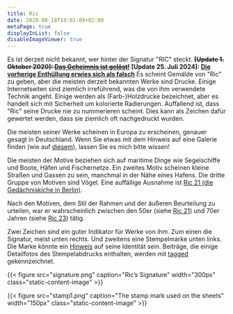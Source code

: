 ```yaml
---
title: Ric
date: 2020-08-18T19:01:09+02:00
metaPage: true
displayInList: false
disableImageViewer: true
---
```

Es ist derzeit nicht bekannt, wer hinter der Signatur "RIC" steckt.</s> <s>**[Update 1. Oktober 2020]: [Das Geheimnis ist gelöst!](/de/ric/mystery-solved)**</s> **[Update 25. Juli 2024]: [Die vorherige Enthüllung erwies sich als falsch](/de/post/mystery-again/)** Es scheint Gemälde von "Ric" zu geben, aber die meisten derzeit bekannten Werke sind Drucke. Einige Internetseiten sind ziemlich irreführend, was die von ihm verwendete Technik angeht. Einige werden als (Farb-)Holzdrucke bezeichnet, aber es handelt sich mit Sicherheit um kolorierte Radierungen. Auffallend ist, dass "Ric" seine Drucke nie zu nummerieren scheint. Dies kann als Zeichen dafür gewertet werden, dass sie ziemlich oft nachgedruckt wurden.

Die meisten seiner Werke scheinen in Europa zu erscheinen, genauer gesagt in Deutschland. Wenn Sie etwas mit dem Hinweis auf eine Galerie finden (wie auf [diesem](/de/post/sailing-boats-ric06)), lassen Sie es mich bitte wissen!

Die meisten der Motive beziehen sich auf maritime Dinge wie Segelschiffe und Boote, Häfen und Fischernetze. Ein zweites Motiv scheinen kleine Straßen und Gassen zu sein, manchmal in der Nähe eines Hafens. Die dritte Gruppe von Motiven sind Vögel. Eine auffällige Ausnahme ist [Ric 21 (die Gedächniskiche in Berlin)](/de/tags/ric-21).

Nach den Motiven, dem Stil der Rahmen und der äußeren Beurteilung zu urteilen, war er wahrscheinlich zwischen den 50er (siehe [Ric 21](/de/tags/ric-21)) und 70er Jahren (siehe [Ric 23](/de/tags/ric-23)) tätig.

Zwei Zeichen sind ein guter Indikator für Werke von ihm. Zum einen die Signatur, meist unten rechts. Und zweitens eine Stempelmarke unten links. Die Marke könnte ein [Hinweis](/de/hints/fritz-neumann) auf seine Identität sein. Beiträge, die einige Detailfotos des Stempelabdrucks enthalten, werden mit [tagged](/de/tags/blindembossing) gekennzeichnet.

{{< figure src="signature.png" caption="Ric’s Signature" width="300px" class="static-content-image" >}}

{{< figure src="stamp1.png" caption="The stamp mark used on the sheets" width="150px" class="static-content-image" >}}

